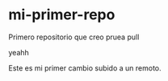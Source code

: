 # mi-primer-repo
Primero repositorio que creo
pruea pull

yeahh

Este es mi primer cambio subido a un remoto.
